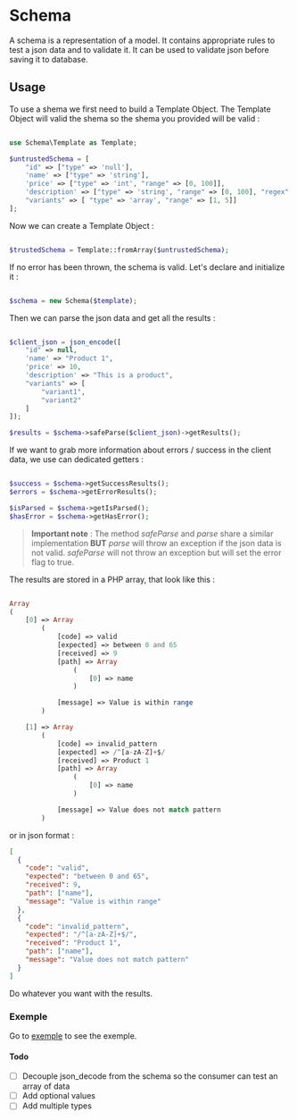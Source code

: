 # Schema

A schema is a representation of a model. It contains appropriate rules to test a json data and to validate it. It can be used to validate json before saving it to database.

## Usage

To use a shema we first need to build a Template Object. The Template Object will valid the shema so the shema you provided will be valid :

```php

use Schema\Template as Template;

$untrustedSchema = [
    "id" => ["type" => 'null'],
    'name' => ["type" => 'string'],
    'price' => ["type" => 'int', "range" => [0, 100]],
    'description' => ["type" => 'string', "range" => [0, 100], "regex" => '/^[a-zA-Z0-9 ]+$/'],
    "variants" => [ "type" => 'array', "range" => [1, 5]]
];

```

Now we can create a Template Object :

```php

$trustedSchema = Template::fromArray($untrustedSchema);

```

If no error has been thrown, the schema is valid. Let's declare and initialize it :

```php

$schema = new Schema($template);

```

Then we can parse the json data and get all the results :

```php

$client_json = json_encode([
    "id" => null,
    'name' => "Product 1",
    'price' => 10,
    'description' => "This is a product",
    "variants" => [
        "variant1",
        "variant2"
    ]
]);

$results = $schema->safeParse($client_json)->getResults();

```

If we want to grab more information about errors / success in the client data, we use can dedicated getters :

```php

$success = $schema->getSuccessResults();
$errors = $schema->getErrorResults();

$isParsed = $schema->getIsParsed();
$hasError = $schema->getHasError();

```

> **Important note** : The method _safeParse_ and _parse_ share a similar implementation **BUT** _parse_ will throw an exception if the json data is not valid. _safeParse_ will not throw an exception but will set the error flag to true.

The results are stored in a PHP array, that look like this :

```php

Array
(
    [0] => Array
        (
            [code] => valid
            [expected] => between 0 and 65
            [received] => 9
            [path] => Array
                (
                    [0] => name
                )

            [message] => Value is within range
        )

    [1] => Array
        (
            [code] => invalid_pattern
            [expected] => /^[a-zA-Z]+$/
            [received] => Product 1
            [path] => Array
                (
                    [0] => name
                )

            [message] => Value does not match pattern
        )

```

or in json format :

```json
[
  {
    "code": "valid",
    "expected": "between 0 and 65",
    "received": 9,
    "path": ["name"],
    "message": "Value is within range"
  },
  {
    "code": "invalid_pattern",
    "expected": "/^[a-zA-Z]+$/",
    "received": "Product 1",
    "path": ["name"],
    "message": "Value does not match pattern"
  }
]
```

Do whatever you want with the results.

### Exemple

Go to [exemple](http://localhost/shema_test/exemple/index.php) to see the exemple.

#### Todo

- [ ] Decouple json_decode from the schema so the consumer can test an array of data
- [ ] Add optional values
- [ ] Add multiple types
